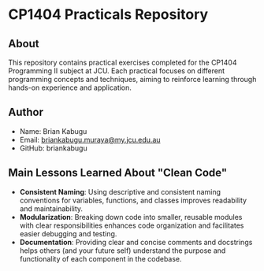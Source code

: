 # CP1404 Practicals Repository

## About
This repository contains practical exercises completed for the CP1404 Programming II subject at JCU. Each practical focuses on different programming concepts and techniques, aiming to reinforce learning through hands-on experience and application.

## Author
- Name: Brian Kabugu
- Email: briankabugu.muraya@my.jcu.edu.au
- GitHub: briankabugu

## Main Lessons Learned About "Clean Code"
- **Consistent Naming**: Using descriptive and consistent naming conventions for variables, functions, and classes improves readability and maintainability.
- **Modularization**: Breaking down code into smaller, reusable modules with clear responsibilities enhances code organization and facilitates easier debugging and testing.
- **Documentation**: Providing clear and concise comments and docstrings helps others (and your future self) understand the purpose and functionality of each component in the codebase.


